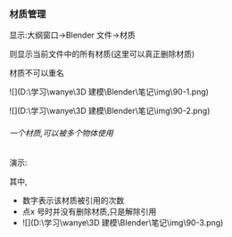 ### 材质管理

显示:大纲窗口->Blender 文件->材质

则显示当前文件中的所有材质(这里可以真正删除材质)

材质不可以重名

![](D:\学习\wanye\3D 建模\Blender\笔记\img\90-1.png)

![](D:\学习\wanye\3D 建模\Blender\笔记\img\90-2.png)







###### 一个材质,可以被多个物体使用

演示:

其中,

- 数字表示该材质被引用的次数
- 点x 号时并没有删除材质,只是解除引用
- ![](D:\学习\wanye\3D 建模\Blender\笔记\img\90-3.png)
